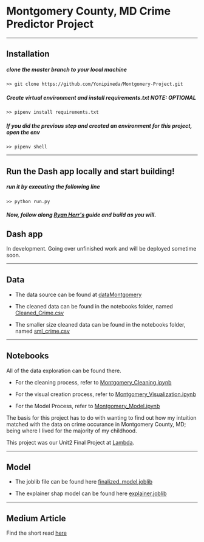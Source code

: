 # Montgomery County, MD Crime Predictor Project

---

## Installation

##### clone the master branch to your local machine
```
>> git clone https://github.com/Yonipineda/Montgomery-Project.git
```

##### Create virtual environment and install requirements.txt  NOTE: *OPTIONAL*
```
>> pipenv install requirements.txt
```

##### If you did the previous step and created an environment for this project, open the env
```
>> pipenv shell
```

---

## Run the Dash app locally and start building!

##### run it by executing the following line
```
>> python run.py
```

##### Now, follow along [Ryan Herr's](https://lambdaschool.github.io/ds/unit2/dash-template/) guide and build as you will.

## Dash app

In development. Going over unfinished work and will be deployed sometime soon.

---

## Data

- The data source can be found at [dataMontgomery](https://data.montgomerycountymd.gov/Public-Safety/Crime/icn6-v9z3)

- The cleaned data can be found in the notebooks folder, named [Cleaned_Crime.csv](notebooks/Cleaned_Crime.csv)

- The smaller size cleaned data can be found in the notebooks folder, named [sml_crime.csv](sml_crime.csv)

---

## Notebooks

All of the data exploration can be found there.

- For the cleaning process, refer to [Montgomery_Cleaning.ipynb](notebooks/Montgomery_Cleaning.ipynb)

- For the visual creation process, refer to [Montgomery_Visualization.ipynb](notebooks/Montgomery_Visualization.ipynb)

- For the Model Process, refer to [Montgomery_Model.ipynb](notebooks/Montgomery_Model.ipynb)

The basis for this project has to do with wanting to find out how my intuition matched with the data on crime occurance in Montgomery County, MD; being where I lived for the majority of my childhood.

This project was our Unit2 Final Project at [Lambda](https://lambdaschool.com/).

---

## Model

- The joblib file can be found here [finalized_model.joblib](notebooks/finalized_model.joblib)

- The explainer shap model can be found here [explainer.joblib](notebooks/explainer.joblib)

---

## Medium Article

Find the short read [here](https://medium.com/@yonipineda1010/predicting-type-of-crime-in-montgomery-county-md-26a4b375948)
